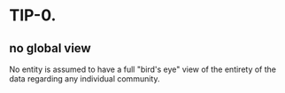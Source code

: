 

TIP-0.
=====

no global view
-----

No entity is assumed to have a full "bird's eye" view of the entirety of the data regarding any individual community.

